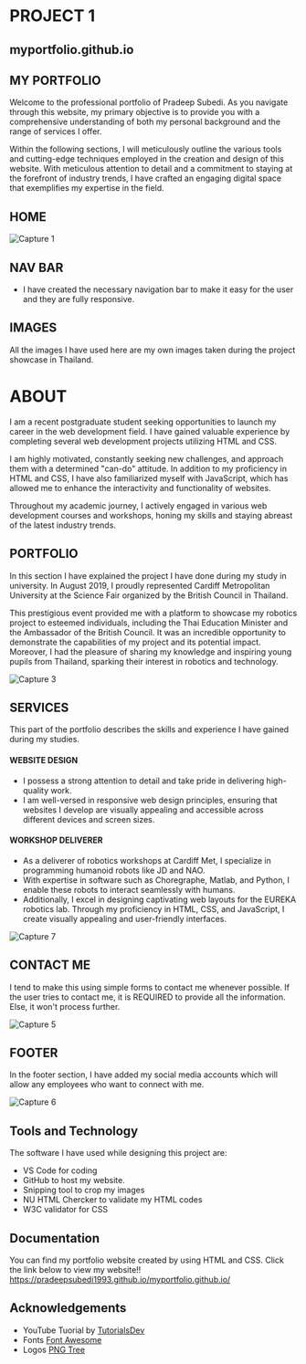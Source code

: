 # PROJECT 1
## myportfolio.github.io

## MY PORTFOLIO
Welcome to the professional portfolio of Pradeep Subedi. As you navigate through this website, my primary objective is to provide you with a comprehensive understanding of both my personal background and the range of services I offer.

Within the following sections, I will meticulously outline the various tools and cutting-edge techniques employed in the creation and design of this website. With meticulous attention to detail and a commitment to staying at the forefront of industry trends, I have crafted an engaging digital space that exemplifies my expertise in the field.

## HOME 

![Capture 1](https://github.com/pradeepsubedi1993/myportfolio.github.io/assets/61549864/54519e1c-de9c-4b97-b662-f534aa722431)

## NAV BAR
- I have created the necessary navigation bar to make it easy for the user and they are fully responsive.

## IMAGES 
All the images I have used here are my own images taken during the project showcase in Thailand. 


# ABOUT
I am a recent postgraduate student seeking opportunities to launch my career in the web development field. I have gained valuable experience by completing several web development projects utilizing HTML and CSS. 

I am highly motivated, constantly seeking new challenges, and approach them with a determined "can-do" attitude. In addition to my proficiency in HTML and CSS, I have also familiarized myself with JavaScript, which has allowed me to enhance the interactivity and functionality of websites. 

Throughout my academic journey, I actively engaged in various web development courses and workshops, honing my skills and staying abreast of the latest industry trends. 

## PORTFOLIO
In this section I have explained the project I have done during my study in university. In August 2019, I proudly represented Cardiff Metropolitan University at the Science Fair organized by the British Council in Thailand. 

This prestigious event provided me with a platform to showcase my robotics project to esteemed individuals, including the Thai Education Minister and the Ambassador of the British Council. It was an incredible opportunity to demonstrate the capabilities of my project and its potential impact. Moreover, I had the pleasure of sharing my knowledge and inspiring young pupils from Thailand, sparking their interest in robotics and technology.

![Capture 3](https://github.com/pradeepsubedi1993/myportfolio.github.io/assets/61549864/5f729eeb-5bac-40c0-bd30-399f130018a5)


## SERVICES
This part of the portfolio describes the skills and experience I have gained during my studies. 

#### WEBSITE DESIGN 
- I possess a strong attention to detail and take pride in delivering high-quality work. 
- I am well-versed in responsive web design principles, ensuring that websites I develop are visually appealing and accessible across different devices and screen sizes.

#### WORKSHOP DELIVERER
- As a deliverer of robotics workshops at Cardiff Met, I specialize in programming humanoid robots like JD and NAO. 
- With expertise in software such as Choregraphe, Matlab, and Python, I enable these robots to interact seamlessly with humans. 
- Additionally, I excel in designing captivating web layouts for the EUREKA robotics lab. Through my proficiency in HTML, CSS, and JavaScript, I create visually appealing and user-friendly interfaces. 

![Capture 7](https://github.com/pradeepsubedi1993/myportfolio.github.io/assets/61549864/c24ce6ae-e458-4e5d-9652-fb5988756429)

## CONTACT ME 
I tend to make this using simple forms to contact me whenever possible. If the user tries to contact me, it is REQUIRED to provide all the information. Else, it won't process further. 

![Capture 5](https://github.com/pradeepsubedi1993/myportfolio.github.io/assets/61549864/e6b2995b-57b7-4a1d-861f-bc8debe51a2a)


## FOOTER
In the footer section, I have added my social media accounts which will allow any employees who want to connect with me.  

![Capture 6](https://github.com/pradeepsubedi1993/myportfolio.github.io/assets/61549864/bf123533-95ca-4dc1-8426-9c691d98c86f)


## Tools and Technology 
The software I have used while designing this project are:
- VS Code for coding 
- GitHub to host my website.
- Snipping tool to crop my images
- NU HTML Chercker to validate my HTML codes
- W3C validator for CSS 


## Documentation
You can find my portfolio website created by using HTML and CSS. 
Click the link below to view my website!! https://pradeepsubedi1993.github.io/myportfolio.github.io/


## Acknowledgements

 - YouTube Tuorial by [TutorialsDev](https://www.youtube.com/@TutorialsDev)
 - Fonts [Font Awesome](https://fontawesome.com/)
 - Logos [PNG Tree](https://pngtree.com/)






